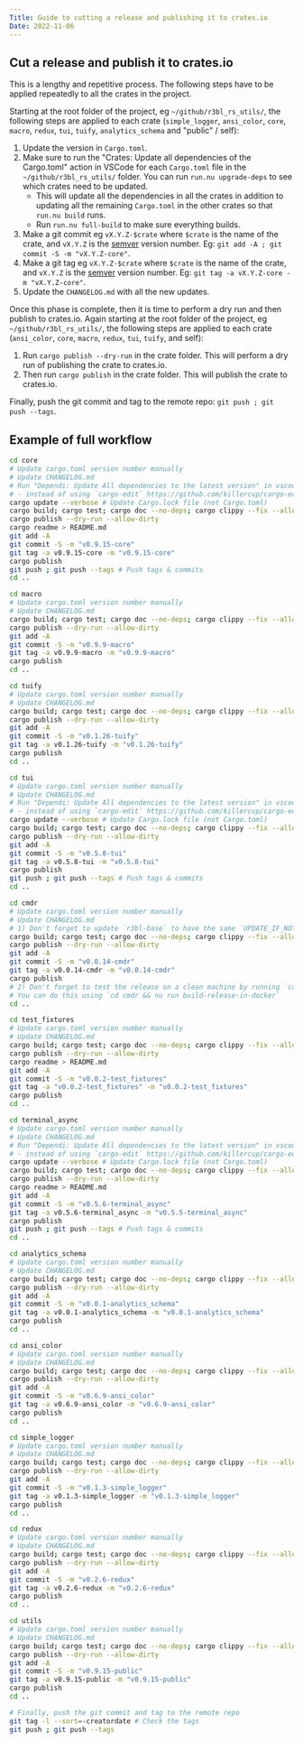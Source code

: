 ```yaml
---
Title: Guide to cutting a release and publishing it to crates.io
Date: 2022-11-06
---
```


## Cut a release and publish it to crates.io

This is a lengthy and repetitive process. The following steps have to be applied repeatedly to all
the crates in the project.

Starting at the root folder of the project, eg `~/github/r3bl_rs_utils/`, the following
steps are applied to each crate (`simple_logger`, `ansi_color`, `core`, `macro`, `redux`,
`tui`, `tuify`, `analytics_schema` and "public" / self):

1. Update the version in `Cargo.toml`.
2. Make sure to run the "Crates: Update all dependencies of the Cargo.toml" action in VSCode for
   each `Cargo.toml` file in the `~/github/r3bl_rs_utils/` folder. You can run `run.nu upgrade-deps`
   to see which crates need to be updated.
   - This will update all the dependencies in all the crates in addition to updating all the
     remaining `Cargo.toml` in the other crates so that `run.nu build` runs.
   - Run `run.nu full-build` to make sure everything builds.
3. Make a git commit eg `vX.Y.Z-$crate` where `$crate` is the name of the crate, and `vX.Y.Z` is the
   [semver](https://semver.org/) version number. Eg: `git add -A ; git commit -S -m "vX.Y.Z-core"`.
4. Make a git tag eg `vX.Y.Z-$crate` where `$crate` is the name of the crate, and `vX.Y.Z` is the
   [semver](https://semver.org/) version number. Eg: `git tag -a vX.Y.Z-core -m "vX.Y.Z-core"`.
5. Update the `CHANGELOG.md` with all the new updates.

Once this phase is complete, then it is time to perform a dry run and then publish to crates.io.
Again starting at the root folder of the project, eg `~/github/r3bl_rs_utils/`, the following steps
are applied to each crate (`ansi_color`, `core`, `macro`, `redux`, `tui`, `tuify`, and self):

1. Run `cargo publish --dry-run` in the crate folder. This will perform a dry run of publishing the
   crate to crates.io.
2. Then run `cargo publish` in the crate folder. This will publish the crate to crates.io.

Finally, push the git commit and tag to the remote repo: `git push ; git push --tags`.

## Example of full workflow

```sh
cd core
# Update cargo.toml version number manually
# Update CHANGELOG.md
# Run "Dependi: Update All dependencies to the latest version" in vscode w/ the Cargo.toml file open
# - instead of using `cargo-edit` https://github.com/killercup/cargo-edit and the `cargo upgrade` command
cargo update --verbose # Update Cargo.lock file (not Cargo.toml)
cargo build; cargo test; cargo doc --no-deps; cargo clippy --fix --allow-dirty --allow-staged
cargo publish --dry-run --allow-dirty
cargo readme > README.md
git add -A
git commit -S -m "v0.9.15-core"
git tag -a v0.9.15-core -m "v0.9.15-core"
cargo publish
git push ; git push --tags # Push tags & commits
cd ..

cd macro
# Update cargo.toml version number manually
# Update CHANGELOG.md
cargo build; cargo test; cargo doc --no-deps; cargo clippy --fix --allow-dirty --allow-staged
cargo publish --dry-run --allow-dirty
git add -A
git commit -S -m "v0.9.9-macro"
git tag -a v0.9.9-macro -m "v0.9.9-macro"
cargo publish
cd ..

cd tuify
# Update cargo.toml version number manually
# Update CHANGELOG.md
cargo build; cargo test; cargo doc --no-deps; cargo clippy --fix --allow-dirty --allow-staged
cargo publish --dry-run --allow-dirty
git add -A
git commit -S -m "v0.1.26-tuify"
git tag -a v0.1.26-tuify -m "v0.1.26-tuify"
cargo publish
cd ..

cd tui
# Update cargo.toml version number manually
# Update CHANGELOG.md
# Run "Dependi: Update All dependencies to the latest version" in vscode w/ the Cargo.toml file open
# - instead of using `cargo-edit` https://github.com/killercup/cargo-edit and the `cargo upgrade` command
cargo update --verbose # Update Cargo.lock file (not Cargo.toml)
cargo build; cargo test; cargo doc --no-deps; cargo clippy --fix --allow-dirty --allow-staged
cargo publish --dry-run --allow-dirty
git add -A
git commit -S -m "v0.5.8-tui"
git tag -a v0.5.8-tui -m "v0.5.8-tui"
cargo publish
git push ; git push --tags # Push tags & commits
cd ..

cd cmdr
# Update cargo.toml version number manually
# Update CHANGELOG.md
# 1) Don't forget to update `r3bl-base` to have the same `UPDATE_IF_NOT_THIS_VERSION`
cargo build; cargo test; cargo doc --no-deps; cargo clippy --fix --allow-dirty --allow-staged
cargo publish --dry-run --allow-dirty
git add -A
git commit -S -m "v0.0.14-cmdr"
git tag -a v0.0.14-cmdr -m "v0.0.14-cmdr"
cargo publish
# 2) Don't forget to test the release on a clean machine by running `cargo install r3bl-cmdr`
# You can do this using `cd cmdr && nu run build-release-in-docker`
cd ..

cd test_fixtures
# Update cargo.toml version number manually
# Update CHANGELOG.md
cargo build; cargo test; cargo doc --no-deps; cargo clippy --fix --allow-dirty --allow-staged
cargo publish --dry-run --allow-dirty
cargo readme > README.md
git add -A
git commit -S -m "v0.0.2-test_fixtures"
git tag -a "v0.0.2-test_fixtures" -m "v0.0.2-test_fixtures"
cargo publish
cd ..

cd terminal_async
# Update cargo.toml version number manually
# Update CHANGELOG.md
# Run "Dependi: Update All dependencies to the latest version" in vscode w/ the Cargo.toml file open
# - instead of using `cargo-edit` https://github.com/killercup/cargo-edit and the `cargo upgrade` command
cargo update --verbose # Update Cargo.lock file (not Cargo.toml)
cargo build; cargo test; cargo doc --no-deps; cargo clippy --fix --allow-dirty --allow-staged
cargo publish --dry-run --allow-dirty
cargo readme > README.md
git add -A
git commit -S -m "v0.5.6-terminal_async"
git tag -a v0.5.6-terminal_async -m "v0.5.5-terminal_async"
cargo publish
git push ; git push --tags # Push tags & commits
cd ..

cd analytics_schema
# Update cargo.toml version number manually
# Update CHANGELOG.md
cargo build; cargo test; cargo doc --no-deps; cargo clippy --fix --allow-dirty --allow-staged
cargo publish --dry-run --allow-dirty
git add -A
git commit -S -m "v0.0.1-analytics_schema"
git tag -a v0.0.1-analytics_schema -m "v0.0.1-analytics_schema"
cargo publish
cd ..

cd ansi_color
# Update cargo.toml version number manually
# Update CHANGELOG.md
cargo build; cargo test; cargo doc --no-deps; cargo clippy --fix --allow-dirty --allow-staged
cargo publish --dry-run --allow-dirty
git add -A
git commit -S -m "v0.6.9-ansi_color"
git tag -a v0.6.9-ansi_color -m "v0.6.9-ansi_color"
cargo publish
cd ..

cd simple_logger
# Update cargo.toml version number manually
# Update CHANGELOG.md
cargo build; cargo test; cargo doc --no-deps; cargo clippy --fix --allow-dirty --allow-staged
cargo publish --dry-run --allow-dirty
git add -A
git commit -S -m "v0.1.3-simple_logger"
git tag -a v0.1.3-simple_logger -m "v0.1.3-simple_logger"
cargo publish
cd ..

cd redux
# Update cargo.toml version number manually
# Update CHANGELOG.md
cargo build; cargo test; cargo doc --no-deps; cargo clippy --fix --allow-dirty --allow-staged
cargo publish --dry-run --allow-dirty
git add -A
git commit -S -m "v0.2.6-redux"
git tag -a v0.2.6-redux -m "v0.2.6-redux"
cargo publish
cd ..

cd utils
# Update cargo.toml version number manually
# Update CHANGELOG.md
cargo build; cargo test; cargo doc --no-deps; cargo clippy --fix --allow-dirty --allow-staged
cargo publish --dry-run --allow-dirty
git add -A
git commit -S -m "v0.9.15-public"
git tag -a v0.9.15-public -m "v0.9.15-public"
cargo publish
cd ..

# Finally, push the git commit and tag to the remote repo
git tag -l --sort=-creatordate # Check the tags
git push ; git push --tags
```
